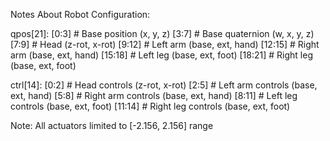 Notes About Robot Configuration:

qpos[21]:
    [0:3]   # Base position (x, y, z)
    [3:7]   # Base quaternion (w, x, y, z)
    [7:9]   # Head (z-rot, x-rot)
    [9:12]  # Left arm (base, ext, hand)
    [12:15] # Right arm (base, ext, hand)
    [15:18] # Left leg (base, ext, foot)
    [18:21] # Right leg (base, ext, foot)

ctrl[14]:
    [0:2]   # Head controls (z-rot, x-rot)
    [2:5]   # Left arm controls (base, ext, hand)
    [5:8]   # Right arm controls (base, ext, hand)
    [8:11]  # Left leg controls (base, ext, foot)
    [11:14] # Right leg controls (base, ext, foot)

Note: All actuators limited to [-2.156, 2.156] range

<accelerometer name="chest" site="chest_site" />
<accelerometer name="torso" site="torso_site" />
<accelerometer name="left_foot" site="left_foot_site" />
<accelerometer name="right_foot" site="right_foot_site" />
